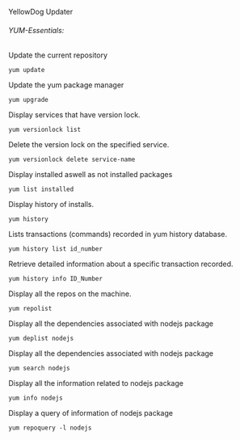 YellowDog Updater

<h6> YUM-Essentials: </h6>

Update the current repository 
```
yum update
```
Update the yum package manager
```
yum upgrade
```
Display services that have version lock.
```
yum versionlock list 
```

Delete the version lock on the specified service.
```
yum versionlock delete service-name 
```

Display installed aswell as not installed packages
```
yum list installed
```

Display history of installs.
```
yum history
```

Lists transactions (commands) recorded in yum history database.	
```
yum history list id_number	
```

Retrieve detailed information about a specific transaction recorded.
```
yum history info ID_Number 
```

Display all the repos on the machine.
```
yum repolist  
```

Display all the dependencies associated with nodejs package
```
yum deplist nodejs 
```
Display all the dependencies associated with nodejs package
```
yum search nodejs 
```

Display all the information related to nodejs package
```
yum info nodejs 
```

Display a query of information of nodejs package
```
yum repoquery -l nodejs
```
